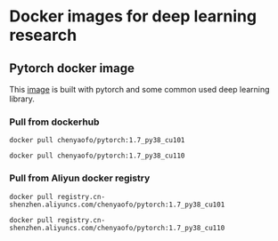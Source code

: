 # Docker images for deep learning research

## Pytorch docker image

This [image](https://hub.docker.com/r/chenyaofo/pytorch) is built with pytorch and some common used deep learning library.

### Pull from dockerhub

```
docker pull chenyaofo/pytorch:1.7_py38_cu101
```

```
docker pull chenyaofo/pytorch:1.7_py38_cu110
```

### Pull from Aliyun docker registry

```
docker pull registry.cn-shenzhen.aliyuncs.com/chenyaofo/pytorch:1.7_py38_cu101
```

```
docker pull registry.cn-shenzhen.aliyuncs.com/chenyaofo/pytorch:1.7_py38_cu110
```
